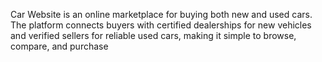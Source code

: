 Car Website is an online marketplace for buying both new and used cars. The platform connects buyers with certified dealerships for new vehicles and verified sellers for reliable used cars, making it simple to browse, compare, and purchase
